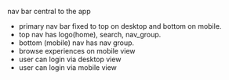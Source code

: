 nav bar central to the app
- primary nav bar fixed to top on desktop and bottom on mobile. 
- top nav has logo(home), search, nav_group.
- bottom (mobile) nav has nav group. 
- browse experiences on mobile view
- user can login via desktop view
- user can login via mobile view